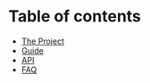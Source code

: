 # Table of contents

* [The Project](README.md)
* [Guide](guide.md)
* [API](api.md)
* [FAQ](faq.md)

